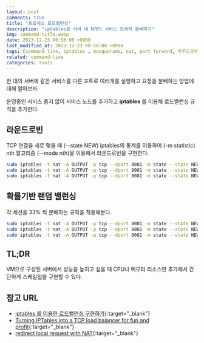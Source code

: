 ```yaml
---
layout: post
comments: true
title: "프로세스 로드밸런싱"
description: "iptables로 서버 내 N개의 서비스 트래픽 분배하기"
img: command-title.webp
date: 2023-12-23 00:50:00 +0900
last_modified_at: 2023-12-23 00:50:00 +0900
tags: [command-line, iptables , masquerade, nat, port forward, 라우드로빈, 로드밸런싱] # add tag
related: command-line
categories: tools
---
```


한 대의 서버에 같은 서비스를 다른 포트로 여러개를 실행하고 요청을 분배하는 방법에 대해 알아보자. 

운영중인 서비스 중지 없이 서비스 노드를 추가하고 **iptables** 를 이용해 로드밸런싱 규칙을 추가한다. 

<!--more-->

## 라운드로빈 

TCP 연결을 새로 맺을 때 (--state NEW) iptables의 통계를 이용하여 (-m statistic) nth 알고리즘 (--mode nth)을 이용해서 라운드로빈을 구현한다. 

```bash
sudo iptables -t nat -A OUTPUT -p tcp --dport 8081 -m state --state NEW -m statistic --mode nth --every 3 --packet 0 -j DNAT --to 127.0.0.1:8081
sudo iptables -t nat -A OUTPUT -p tcp --dport 8081 -m state --state NEW -m statistic --mode nth --every 2 --packet 0 -j DNAT --to 127.0.0.1:8082
sudo iptables -t nat -A OUTPUT -p tcp --dport 8081 -m state --state NEW -m statistic --mode nth --every 1 --packet 0 -j DNAT --to 127.0.0.1:8083
```

## 확률기반 랜덤 밸런싱

각 세션을 33% 씩 분배하는 규칙을 적용해본다. 

```bash
sudo iptables -t nat -A OUTPUT -p tcp --dport 8081 -m state --state NEW -m statistic --mode random --probability .33 -j DNAT --to 127.0.0.1:8081
sudo iptables -t nat -A OUTPUT -p tcp --dport 8081 -m state --state NEW -m statistic --mode random --probability .50 -j DNAT --to 127.0.0.1:8082
sudo iptables -t nat -A OUTPUT -p tcp --dport 8081 -m state --state NEW -j DNAT --to 127.0.0.1:8083
```


## TL;DR 

VM으로 구성된 서버에서 성능을 높히고 싶을 때 CPU나 메모리 리소스만 추가해서 간단하게 스케일업을 구현할 수 있다. 


## 참고 URL

- [iptables 를 이용한 로드밸런싱 구현하기](https://winixsite.wordpress.com/2015/03/31/iptables-%EB%A5%BC-%EC%9D%B4%EC%9A%A9%ED%95%9C-%EB%A1%9C%EB%93%9C%EB%B0%B8%EB%9F%B0%EC%8B%B1-%EA%B5%AC%ED%98%84%ED%95%98%EA%B8%B0/){:target="_blank"} 
- [Turning IPTables into a TCP load balancer for fun and profit](https://scalingo.com/blog/iptables){:target="_blank"}
- [redirect local request with NAT](https://copyprogramming.com/howto/iptables-redirect-local-request-with-nat){:target="_blank"}
